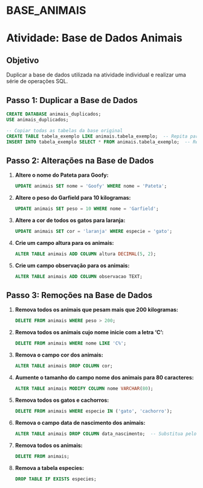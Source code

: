 # BASE_ANIMAIS

# Atividade: Base de Dados Animais

## Objetivo
Duplicar a base de dados utilizada na atividade individual e realizar uma série de operações SQL.

## Passo 1: Duplicar a Base de Dados

```sql
CREATE DATABASE animais_duplicados;
USE animais_duplicados;

-- Copiar todas as tabelas da base original
CREATE TABLE tabela_exemplo LIKE animais.tabela_exemplo;  -- Repita para cada tabela
INSERT INTO tabela_exemplo SELECT * FROM animais.tabela_exemplo;  -- Repita para cada tabela
```

## Passo 2: Alterações na Base de Dados

1. **Altere o nome do Pateta para Goofy:**
   ```sql
   UPDATE animais SET nome = 'Goofy' WHERE nome = 'Pateta';
   ```

2. **Altere o peso do Garfield para 10 kilogramas:**
   ```sql
   UPDATE animais SET peso = 10 WHERE nome = 'Garfield';
   ```

3. **Altere a cor de todos os gatos para laranja:**
   ```sql
   UPDATE animais SET cor = 'laranja' WHERE especie = 'gato';
   ```

4. **Crie um campo altura para os animais:**
   ```sql
   ALTER TABLE animais ADD COLUMN altura DECIMAL(5, 2);
   ```

5. **Crie um campo observação para os animais:**
   ```sql
   ALTER TABLE animais ADD COLUMN observacao TEXT;
   ```

## Passo 3: Remoções na Base de Dados

1. **Remova todos os animais que pesam mais que 200 kilogramas:**
   ```sql
   DELETE FROM animais WHERE peso > 200;
   ```

2. **Remova todos os animais cujo nome inicie com a letra ‘C’:**
   ```sql
   DELETE FROM animais WHERE nome LIKE 'C%';
   ```

3. **Remova o campo cor dos animais:**
   ```sql
   ALTER TABLE animais DROP COLUMN cor;
   ```

4. **Aumente o tamanho do campo nome dos animais para 80 caracteres:**
   ```sql
   ALTER TABLE animais MODIFY COLUMN nome VARCHAR(80);
   ```

5. **Remova todos os gatos e cachorros:**
   ```sql
   DELETE FROM animais WHERE especie IN ('gato', 'cachorro');
   ```

6. **Remova o campo data de nascimento dos animais:**
   ```sql
   ALTER TABLE animais DROP COLUMN data_nascimento;  -- Substitua pelo nome correto da coluna
   ```

7. **Remova todos os animais:**
   ```sql
   DELETE FROM animais;
   ```

8. **Remova a tabela especies:**
   ```sql
   DROP TABLE IF EXISTS especies;
   ```
